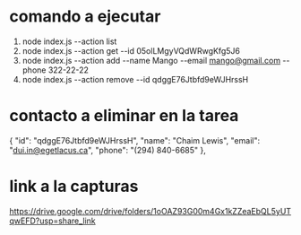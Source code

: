 # comando a ejecutar

1. node index.js --action list
2. node index.js --action get --id 05olLMgyVQdWRwgKfg5J6
3. node index.js --action add --name Mango --email mango@gmail.com --phone 322-22-22
4. node index.js --action remove --id qdggE76Jtbfd9eWJHrssH

# contacto a eliminar en la tarea

{
"id": "qdggE76Jtbfd9eWJHrssH",
"name": "Chaim Lewis",
"email": "dui.in@egetlacus.ca",
"phone": "(294) 840-6685"
},

# link a la capturas

https://drive.google.com/drive/folders/1oOAZ93G00m4Gx1kZZeaEbQL5yUTqwEFD?usp=share_link
